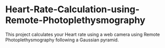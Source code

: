 # Heart-Rate-Calculation-using-Remote-Photoplethysmography
This project calculates your Heart rate using a web camera using Remote Photoplethysmography following a Gaussian pyramid.
